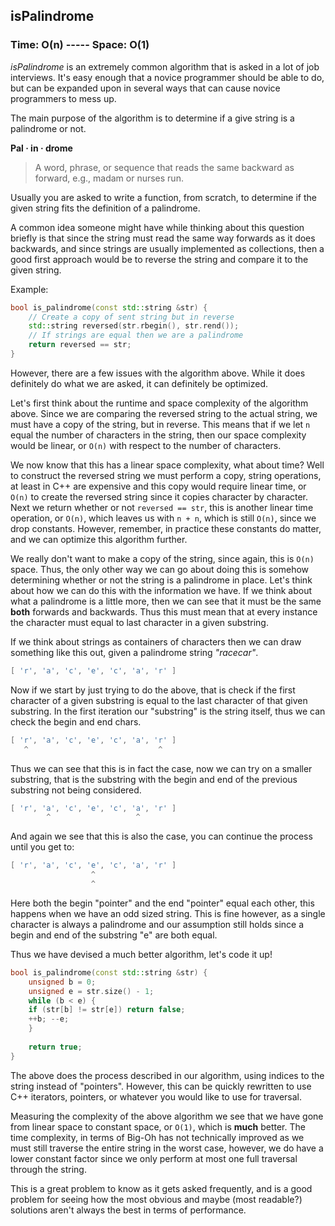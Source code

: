 ## isPalindrome

### Time: O(n) ----- Space: O(1)

_isPalindrome_ is an extremely common algorithm that is asked in a lot of job interviews. It's easy enough that a novice programmer should be able to do, but can be expanded upon in several ways that can cause novice programmers to mess up.

The main purpose of the algorithm is to determine if a give string is a palindrome or not.

__Pal · in · drome__
> A word, phrase, or sequence that reads the same backward as forward, e.g., madam or nurses run.

Usually you are asked to write a function, from scratch, to determine if the given string fits the definition of a palindrome.

A common idea someone might have while thinking about this question briefly is that since the string must read the same way forwards as it does backwards, and since strings are usually implemented as collections, then a good first approach would be to reverse the string and compare it to the given string.

Example:

```cpp
bool is_palindrome(const std::string &str) {
    // Create a copy of sent string but in reverse
    std::string reversed(str.rbegin(), str.rend());
    // If strings are equal then we are a palindrome
    return reversed == str;
}
```

However, there are a few issues with the algorithm above. While it does definitely do what we are asked, it can definitely be optimized.

Let's first think about the runtime and space complexity of the algorithm above. Since we are comparing the reversed string to the actual string, we must have a copy of the string, but in reverse. This means that if we let `n` equal the number of characters in the string, then our space complexity would be linear, or `O(n)` with respect to the number of characters. 

We now know that this has a linear space complexity, what about time? Well to construct the reversed string we must perform a copy, string operations, at least in C++ are expensive and this copy would require linear time, or `O(n)` to create the reversed string since it copies character by character. Next we return whether or not `reversed == str`, this is another linear time operation, or `O(n)`, which leaves us with `n + n`, which is still `O(n)`, since we drop constants. However, remember, in practice these constants do matter, and we can optimize this algorithm further.

We really don't want to make a copy of the string, since again, this is `O(n)` space. Thus, the only other way we can go about doing this is somehow determining whether or not the string is a palindrome in place. Let's think about how we can do this with the information we have. If we think about what a palindrome is a little more, then we can see that it must be the same __both__ forwards and backwards. Thus this must mean that at every instance the character must equal to last character in a given substring. 

If we think about strings as containers of characters then we can draw something like this out, given a palindrome string _"racecar"_.

```cpp
[ 'r', 'a', 'c', 'e', 'c', 'a', 'r' ]
```
Now if we start by just trying to do the above, that is check if the first character of a given substring is equal to the last character of that given substring. In the first iteration our "substring" is the string itself, thus we can check the begin and end chars.

```cpp
[ 'r', 'a', 'c', 'e', 'c', 'a', 'r' ]
   ^                             ^
```

Thus we can see that this is in fact the case, now we can try on a smaller substring, that is the substring with the begin and end of the previous substring not being considered.


```cpp
[ 'r', 'a', 'c', 'e', 'c', 'a', 'r' ]
        ^                   ^
```

And again we see that this is also the case, you can continue the process until you get to:

```cpp
[ 'r', 'a', 'c', 'e', 'c', 'a', 'r' ]
                  ^
                  ^
```

Here both the begin "pointer" and the end "pointer" equal each other, this happens when we have an odd sized string. This is fine however, as a single character is always a palindrome and our assumption still holds since a begin and end of the substring "e" are both equal.

Thus we have devised a much better algorithm, let's code it up!

```cpp
bool is_palindrome(const std::string &str) {
    unsigned b = 0;
    unsigned e = str.size() - 1;
    while (b < e) {
	if (str[b] != str[e]) return false;
	++b; --e;
    }
	
    return true;
}
```
The above does the process described in our algorithm, using indices to the string instead of "pointers". However, this can be quickly rewritten to use C++ iterators, pointers, or whatever you would like to use for traversal.

Measuring the complexity of the above algorithm we see that we have gone from linear space to constant space, or `O(1)`, which is __much__ better. The time complexity, in terms of Big-Oh has not technically improved as we must still traverse the entire string in the worst case, however, we do have a lower constant factor since we only perform at most one full traversal through the string.

This is a great problem to know as it gets asked frequently, and is a good problem for seeing how the most obvious and maybe (most readable?) solutions aren't always the best in terms of performance.
